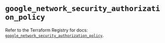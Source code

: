 # `google_network_security_authorization_policy`

Refer to the Terraform Registry for docs: [`google_network_security_authorization_policy`](https://registry.terraform.io/providers/hashicorp/google-beta/6.38.0/docs/resources/google_network_security_authorization_policy).
